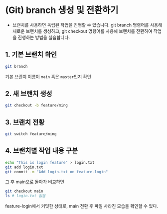 # (Git) branch 생성 및 전환하기

- 브랜치를 사용하면 독립된 작업을 진행할 수 있습니다. git branch 명령어를 사용해 새로운 브랜치를 생성하고, git checkout 명령어를 사용해 브랜치를 전환하여 작업을 진행하는 방법을 실습합니다.

## 1. 기본 브랜치 확인

```bash
git branch
```

기본 브랜치 이름이 `main` 혹은 `master`인지 확인

## 2. 새 브랜치 생성

```bash
git checkout -b feature/ming
```

## 3. 브랜치 전황

```bash
git switch feature/ming
```

## 4. 브랜치별 작업 내용 구분

```bash
echo "This is login feature" > login.txt
git add login.txt
git commit -m "Add login.txt on feature-login"
```

그 후 main으로 돌아가 비교하면

```bash
git checkout main
ls # login.txt 없음
```

feature-login에서 커밋한 상태로, main 전환 후 파일 사라진 모습을 확인할 수 있다.
